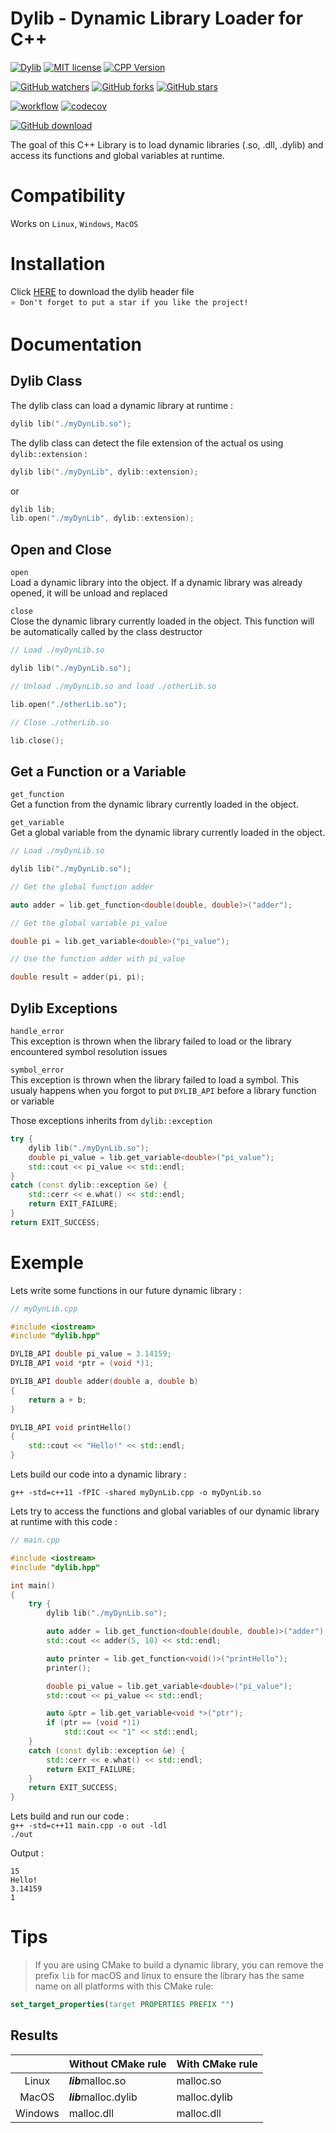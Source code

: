 # Dylib - Dynamic Library Loader for C++  
[![Dylib](https://img.shields.io/badge/Dylib-v1.7.0-blue.svg)](https://github.com/tocola/dylib/releases/tag/v1.7.0)
[![MIT license](https://img.shields.io/badge/License-MIT-orange.svg)](https://github.com/tocola/dylib/blob/main/LICENSE)
[![CPP Version](https://img.shields.io/badge/C++-11-darkgreen.svg)](https://isocpp.org/)

[![GitHub watchers](https://img.shields.io/github/watchers/tocola/dylib?style=social)](https://github.com/tocola/dylib/watchers/)
[![GitHub forks](https://img.shields.io/github/forks/tocola/dylib?style=social)](https://github.com/tocola/dylib/network/members/)
[![GitHub stars](https://img.shields.io/github/stars/tocola/dylib?style=social)](https://github.com/tocola/dylib/stargazers/)

[![workflow](https://github.com/tocola/dylib/actions/workflows/CI.yml/badge.svg)](https://github.com/tocola/dylib/actions/workflows/CI.yml)
[![codecov](https://codecov.io/gh/tocola/dylib/branch/main/graph/badge.svg?token=4V6A9B7PII)](https://codecov.io/gh/tocola/dylib)

[![GitHub download](https://img.shields.io/github/downloads/tocola/dylib/total?style=for-the-badge)](https://github.com/tocola/dylib/releases/download/v1.7.0/dylib.hpp)

The goal of this C++ Library is to load dynamic libraries (.so, .dll, .dylib) and access its functions and global variables at runtime.

# Compatibility
Works on `Linux`, `Windows`, `MacOS`

# Installation

Click [HERE](https://github.com/tocola/dylib/releases/download/v1.7.0/dylib.hpp) to download the dylib header file  
`⭐ Don't forget to put a star if you like the project!`

# Documentation

## Dylib Class

The dylib class can load a dynamic library at runtime :
```c++
dylib lib("./myDynLib.so");
```
The dylib class can detect the file extension of the actual os using `dylib::extension` :
```c++
dylib lib("./myDynLib", dylib::extension);
```
or
```c++
dylib lib;
lib.open("./myDynLib", dylib::extension);
```

## Open and Close

`open`  
Load a dynamic library into the object. If a dynamic library was already opened, it will be unload and replaced  

`close`  
Close the dynamic library currently loaded in the object. This function will be automatically called by the class destructor
```c++
// Load ./myDynLib.so

dylib lib("./myDynLib.so");

// Unload ./myDynLib.so and load ./otherLib.so

lib.open("./otherLib.so");

// Close ./otherLib.so

lib.close();
```

## Get a Function or a Variable

`get_function`  
Get a function from the dynamic library currently loaded in the object.  

`get_variable`  
Get a global variable from the dynamic library currently loaded in the object.
```c++
// Load ./myDynLib.so

dylib lib("./myDynLib.so");

// Get the global function adder

auto adder = lib.get_function<double(double, double)>("adder");

// Get the global variable pi_value

double pi = lib.get_variable<double>("pi_value");

// Use the function adder with pi_value

double result = adder(pi, pi);
```

## Dylib Exceptions

`handle_error`  
This exception is thrown when the library failed to load or the library encountered symbol resolution issues  

`symbol_error`  
This exception is thrown when the library failed to load a symbol.
This usualy happens when you forgot to put `DYLIB_API` before a library function or variable  


Those exceptions inherits from `dylib::exception`
```c++
try {
    dylib lib("./myDynLib.so");
    double pi_value = lib.get_variable<double>("pi_value");
    std::cout << pi_value << std::endl;
}
catch (const dylib::exception &e) {
    std::cerr << e.what() << std::endl;
    return EXIT_FAILURE;
}
return EXIT_SUCCESS;
```

# Exemple

Lets write some functions in our future dynamic library :
```c++
// myDynLib.cpp

#include <iostream>
#include "dylib.hpp"

DYLIB_API double pi_value = 3.14159;
DYLIB_API void *ptr = (void *)1;

DYLIB_API double adder(double a, double b)
{
    return a + b;
}

DYLIB_API void printHello()
{
    std::cout << "Hello!" << std::endl;
}
```

Lets build our code into a dynamic library :  

`g++ -std=c++11 -fPIC -shared myDynLib.cpp -o myDynLib.so`

Lets try to access the functions and global variables of our dynamic library at runtime with this code :
```c++
// main.cpp

#include <iostream>
#include "dylib.hpp"

int main()
{
    try {
        dylib lib("./myDynLib.so");

        auto adder = lib.get_function<double(double, double)>("adder");
        std::cout << adder(5, 10) << std::endl;

        auto printer = lib.get_function<void()>("printHello");
        printer();

        double pi_value = lib.get_variable<double>("pi_value");
        std::cout << pi_value << std::endl;

        auto &ptr = lib.get_variable<void *>("ptr");
        if (ptr == (void *)1)
            std::cout << "1" << std::endl;
    }
    catch (const dylib::exception &e) {
        std::cerr << e.what() << std::endl;
        return EXIT_FAILURE;
    }
    return EXIT_SUCCESS;
}
```

Lets build and run our code :  
`g++ -std=c++11 main.cpp -o out -ldl`  
`./out`

Output :
```
15
Hello!
3.14159
1
```

# Tips

> If you are using CMake to build a dynamic library, you can remove the prefix `lib` for macOS and linux to ensure the library has the same name on all platforms with this CMake rule:

```cmake
set_target_properties(target PROPERTIES PREFIX "")
```

## Results

|          | Without CMake rule    | With CMake rule |
| :------: | :-------------------- | :-------------- |
| Linux    | ***lib***malloc.so    | malloc.so       |
| MacOS    | ***lib***malloc.dylib | malloc.dylib    |
| Windows  | malloc.dll            | malloc.dll      |
